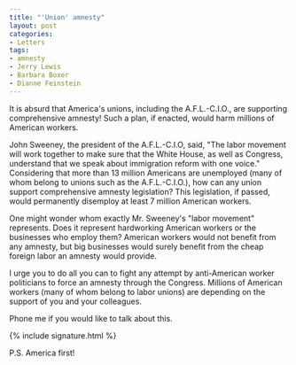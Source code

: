 ```yaml
---
title: "'Union' amnesty"
layout: post
categories:
- Letters
tags:
- amnesty
- Jerry Lewis
- Barbara Boxer
- Dianne Feinstein
---
```


It is absurd that America's unions, including the A.F.L.-C.I.O., are supporting comprehensive amnesty! Such a plan, if enacted, would harm millions of American workers.

John Sweeney, the president of the A.F.L.-C.I.O, said, "The labor movement will work together to make sure that the White House, as well as Congress, understand that we speak about immigration reform with one voice." Considering that more than 13 million Americans are unemployed (many of whom belong to unions such as the A.F.L.-C.I.O.), how can any union support comprehensive amnesty legislation? This legislation, if passed, would permanently disemploy at least 7 million American workers.

One might wonder whom exactly Mr. Sweeney's "labor movement" represents. Does it represent hardworking American workers or the businesses who employ them? American workers would not benefit from any amnesty, but big businesses would surely benefit from the cheap foreign labor an amnesty would provide.

I urge you to do all you can to fight any attempt by anti-American worker politicians to force an amnesty through the Congress. Millions of American workers (many of whom belong to labor unions) are depending on the support of you and your colleagues.

Phone me if you would like to talk about this.

{% include signature.html %}

P.S. America first!